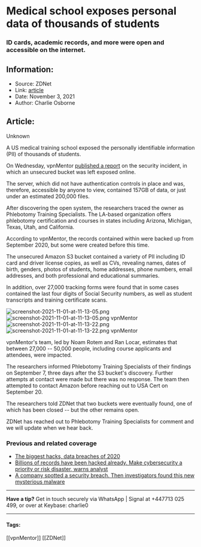 # Medical school exposes personal data of thousands of students
### ID cards, academic records, and more were open and accessible on the internet.

## Information:
+ Source: ZDNet
+ Link: [article](https://www.zdnet.com/article/medical-school-exposes-personal-data-of-thousands-of-students/)
+ Date: November 3, 2021
+ Author: Charlie Osborne


## Article:
Unknown

A US medical training school exposed the personally identifiable information (PII) of thousands of students. 


On Wednesday, vpnMentor [published a report](https://www.vpnmentor.com/blog/report-Phlebotomyts-leak) on the security incident, in which an unsecured bucket was left exposed online. 

The server, which did not have authentication controls in place and was, therefore, accessible by anyone to view, contained 157GB of data, or just under an estimated 200,000 files.  

After discovering the open system, the researchers traced the owner as Phlebotomy Training Specialists. The LA-based organization offers phlebotomy certification and courses in states including Arizona, Michigan, Texas, Utah, and California.  

According to vpnMentor, the records contained within were backed up from September 2020, but some were created before this time.  

The unsecured Amazon S3 bucket contained a variety of PII including ID card and driver license copies, as well as CVs, revealing names, dates of birth, genders, photos of students, home addresses, phone numbers, email addresses, and both professional and educational summaries.  

In addition, over 27,000 tracking forms were found that in some cases contained the last four digits of Social Security numbers, as well as student transcripts and training certificate scans.  

![screenshot-2021-11-01-at-11-13-05.png]()![screenshot-2021-11-01-at-11-13-05.png](https://www.zdnet.com/a/img/resize/37f36df466bec3047d9452ca5c975a26d41a5310/2021/11/01/69fe5533-48df-4771-8686-220738cf1b60/screenshot-2021-11-01-at-11-13-05.png?fit=bounds&auto=webp)
 vpnMentor
 ![screenshot-2021-11-01-at-11-13-22.png]()![screenshot-2021-11-01-at-11-13-22.png](https://www.zdnet.com/a/img/resize/8c65b5715909a820aa9a6f18ecfc42b59dcd1f52/2021/11/01/a5aea4d0-3716-4f14-bca8-11ed32004607/screenshot-2021-11-01-at-11-13-22.png?fit=bounds&auto=webp)
 vpnMentor
 




vpnMentor's team, led by Noam Rotem and Ran Locar, estimates that between 27,000 -- 50,000 people, including course applicants and attendees, were impacted. 

The researchers informed Phlebotomy Training Specialists of their findings on September 7, three days after the S3 bucket's discovery. Further attempts at contact were made but there was no response. The team then attempted to contact Amazon before reaching out to USA Cert on September 20.  

The researchers told ZDNet that two buckets were eventually found, one of which has been closed -- but the other remains open.

ZDNet has reached out to Phlebotomy Training Specialists for comment and we will update when we hear back.  

###  Previous and related coverage

* [The biggest hacks, data breaches of 2020](https://www.zdnet.com/article/the-biggest-hacks-data-breaches-of-2020/)
* [Billions of records have been hacked already. Make cybersecurity a priority or risk disaster, warns analyst](https://www.zdnet.com/article/billions-of-records-have-been-hacked-already-make-cybersecurity-a-priority-of-risk-disaster-warns-analyst/)
* [A company spotted a security breach. Then investigators found this new mysterious malware](https://www.zdnet.com/article/a-company-spotted-a-security-breach-then-investigators-found-this-new-mysterious-malware/)



---

**Have a tip?** Get in touch securely via WhatsApp | Signal at +447713 025 499, or over at Keybase: charlie0



---





#### Tags:
[[vpnMentor]] [[ZDNet]]
